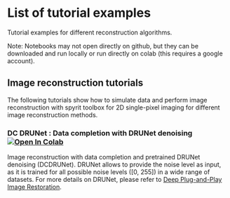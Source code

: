 # List of tutorial examples

Tutorial examples for different reconstruction algorithms. 

Note: Notebooks may not open directly on github, but they can be downloaded and run locally or run directly on colab (this requires a google account).

## Image reconstruction tutorials
The following tutorials show how to simulate data and perform image reconstruction with spyrit toolbox for 2D single-pixel imaging for different image reconstruction methods. 

### DC DRUNet : Data completion with DRUNet denoising   [![Open In Colab](https://colab.research.google.com/assets/colab-badge.svg)](https://colab.research.google.com/github/openspyrit/spyrit-examples/blob/tutorials/tutorial/tuto_core_2d_short_drunet.ipynb)

Image reconstruction with data completion and pretrained DRUNet denoising (DCDRUNet). DRUNet allows to provide the noise level as input, as it is trained for all possible noise levels ([0, 255]) in a wide range of datasets. For more details on DRUNet, please refer to [Deep Plug-and-Play Image Restoration](https://github.com/cszn/DPIR). 
